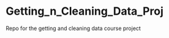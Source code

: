 Getting_n_Cleaning_Data_Proj
============================

Repo for the getting and cleaning data course project
